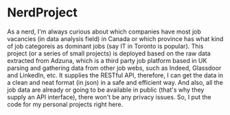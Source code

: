 # NerdProject
As a nerd, I'm always curious about which companies have most job vacancies (in data analysis field) in Canada or which province has what kind of job categoreis as dominant jobs (say IT in Toronto is popular). This project (or a series of small projects) is deployed based on the raw data extracted from Adzuna, which is a third party job platform based in UK parsing and gathering data from other job webs, such as Indeed, Glassdoor and LinkedIn, etc. It supplies the RESTful API, therefore, I can get the data in a clean and neat format (in json) in a safe and efficient way. And also, all the job data are already or going to be available in public (that's why they supply an API interface), there won't be any privacy issues. So, I put the code for my personal projects right here.
